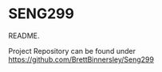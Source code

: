 # SENG299

README.

Project Repository can be found under https://github.com/BrettBinnersley/Seng299
